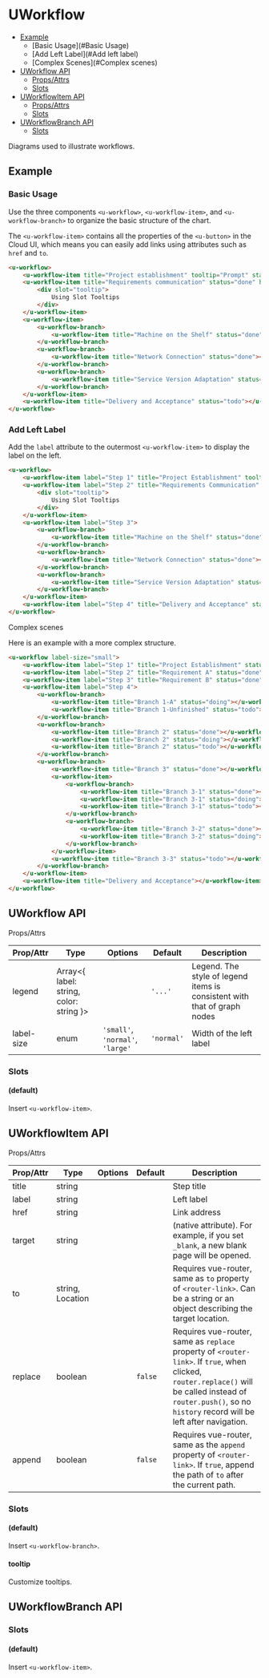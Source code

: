 <!-- This README.md is automatically generated based on api.yaml and docs/*.md for easy reference on GitHub and NPM. If you need to modify it, please view the source file -->

# UWorkflow

- [Example](#Example)
    - [Basic Usage](#Basic Usage)
    - [Add Left Label](#Add left label)
    - [Complex Scenes](#Complex scenes)
- [UWorkflow API](#uworkflow-api)
    - [Props/Attrs](#propsattrs)
    - [Slots](#slots)
- [UWorkflowItem API](#uworkflowitem-api)
    - [Props/Attrs](#propsattrs-2)
    - [Slots](#slots-2)
- [UWorkflowBranch API](#uworkflowbranch-api)
    - [Slots](#slots-3)

Diagrams used to illustrate workflows.

## Example
### Basic Usage

Use the three components `<u-workflow>`, `<u-workflow-item>`, and `<u-workflow-branch>` to organize the basic structure of the chart.

The `<u-workflow-item>` contains all the properties of the `<u-button>` in the Cloud UI, which means you can easily add links using attributes such as `href` and `to`.

``` html { width: 600px }
<u-workflow>
    <u-workflow-item title="Project establishment" tooltip="Prompt" status="done" href="https://kubevue.github.io" target="_blank"></u-workflow-item>
    <u-workflow-item title="Requirements communication" status="done" href="https://kubevue.github.io" target="_blank">
        <div slot="tooltip">
            Using Slot Tooltips
        </div>
    </u-workflow-item>
    <u-workflow-item>
        <u-workflow-branch>
            <u-workflow-item title="Machine on the Shelf" status="done"></u-workflow-item>
        </u-workflow-branch>
        <u-workflow-branch>
            <u-workflow-item title="Network Connection" status="done"></u-workflow-item>
        </u-workflow-branch>
        <u-workflow-branch>
            <u-workflow-item title="Service Version Adaptation" status="doing"></u-workflow-item>
        </u-workflow-branch>
    </u-workflow-item>
    <u-workflow-item title="Delivery and Acceptance" status="todo"></u-workflow-item>
</u-workflow>
```

### Add Left Label

Add the `label` attribute to the outermost `<u-workflow-item>` to display the label on the left.

``` html { width: 600px }
<u-workflow>
    <u-workflow-item label="Step 1" title="Project Establishment" tooltip="Prompt" status="done" href="https://kubevue.github.io" target="_blank"></u-workflow-item>
    <u-workflow-item label="Step 2" title="Requirements Communication" status="done" href="https://kubevue.github.io" target="_blank">
        <div slot="tooltip">
            Using Slot Tooltips
        </div>
    </u-workflow-item>
    <u-workflow-item label="Step 3">
        <u-workflow-branch>
            <u-workflow-item title="Machine on the Shelf" status="done"></u-workflow-item>
        </u-workflow-branch>
        <u-workflow-branch>
            <u-workflow-item title="Network Connection" status="done"></u-workflow-item>
        </u-workflow-branch>
        <u-workflow-branch>
            <u-workflow-item title="Service Version Adaptation" status="doing"></u-workflow-item>
        </u-workflow-branch>
    </u-workflow-item>
    <u-workflow-item label="Step 4" title="Delivery and Acceptance" status="todo"></u-workflow-item>
</u-workflow>
```

Complex scenes

Here is an example with a more complex structure.

``` html
<u-workflow label-size="small">
    <u-workflow-item label="Step 1" title="Project Establishment" status="done"></u-workflow-item>
    <u-workflow-item label="Step 2" title="Requirement A" status="done"></u-workflow-item>
    <u-workflow-item label="Step 3" title="Requirement B" status="done"></u-workflow-item>
    <u-workflow-item label="Step 4">
        <u-workflow-branch>
            <u-workflow-item title="Branch 1-A" status="doing"></u-workflow-item>
            <u-workflow-item title="Branch 1-Unfinished" status="todo"></u-workflow-item>
        </u-workflow-branch>
        <u-workflow-branch>
            <u-workflow-item title="Branch 2" status="done"></u-workflow-item>
            <u-workflow-item title="Branch 2" status="doing"></u-workflow-item>
            <u-workflow-item title="Branch 2" status="todo"></u-workflow-item>
        </u-workflow-branch>
        <u-workflow-branch>
            <u-workflow-item title="Branch 3" status="done"></u-workflow-item>
            <u-workflow-item>
                <u-workflow-branch>
                    <u-workflow-item title="Branch 3-1" status="done"></u-workflow-item>
                    <u-workflow-item title="Branch 3-1" status="doing"></u-workflow-item>
                    <u-workflow-item title="Branch 3-1" status="todo"></u-workflow-item>
                </u-workflow-branch>
                <u-workflow-branch>
                    <u-workflow-item title="Branch 3-2" status="done"></u-workflow-item>
                    <u-workflow-item title="Branch 3-2" status="doing"></u-workflow-item>
                </u-workflow-branch>
            </u-workflow-item>
            <u-workflow-item title="Branch 3-3" status="todo"></u-workflow-item>
        </u-workflow-branch>
    </u-workflow-item>
    <u-workflow-item title="Delivery and Acceptance"></u-workflow-item>
</u-workflow>
```

## UWorkflow API
Props/Attrs

| Prop/Attr | Type | Options | Default | Description |
| --------- | ---- | ------- | ------- | ----------- |
| legend | Array\<{ label: string, color: string }\> | | `'...'` | Legend. The style of legend items is consistent with that of graph nodes |
| label-size | enum | `'small'`, `'normal'`, `'large'` | `'normal'` | Width of the left label |

### Slots

#### (default)

Insert `<u-workflow-item>`.

## UWorkflowItem API
Props/Attrs

| Prop/Attr | Type | Options | Default | Description |
| --------- | ---- | ------- | ------- | ----------- |
| title | string | | | Step title |
| label | string | | | Left label |
| href | string | | | Link address |
| target | string | | | (native attribute). For example, if you set `_blank`, a new blank page will be opened. |
| to | string, Location | | | Requires vue-router, same as `to` property of `<router-link>`. Can be a string or an object describing the target location. |
| replace | boolean | | `false` | Requires vue-router, same as `replace` property of `<router-link>`. If `true`, when clicked, `router.replace()` will be called instead of `router.push()`, so no `history` record will be left after navigation. |
| append | boolean | | `false` | Requires vue-router, same as the `append` property of `<router-link>`. If `true`, append the path of `to` after the current path. |

### Slots

#### (default)

Insert `<u-workflow-branch>`.

#### tooltip

Customize tooltips.

## UWorkflowBranch API
### Slots

#### (default)

Insert `<u-workflow-item>`.
